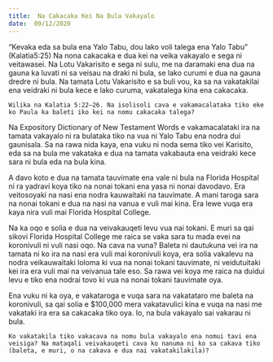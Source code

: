 ```yaml
---
title:  Na Cakacaka Kei Na Bula Vakayalo
date:  09/12/2020
---
```


“Kevaka eda sa bula ena Yalo Tabu, dou lako voli talega ena Yalo Tabu” (Kalatia5:25) Na nona cakacaka e dua kei na veika vakayalo e sega ni veitawasei. Na Lotu Vakarisito e sega ni sulu, me na daramaki ena dua na gauna ka luvati ni sa veisau na draki ni bula, se lako curumi e dua na gauna dredre ni bula. Na tamata Lotu Vakarisito e sa buli vou, ka sa na vakatakilai ena veidraki ni bula kece e lako curuma, vakatalega kina ena cakacaka.

`Wilika na Kalatia 5:22–26. Na isolisoli cava e vakamacalataka tiko eke ko Paula ka baleti iko kei na nomu cakacaka talega?`

Na Expository Dictionary of New Testament Words e vakamacalataki ira na tamata vakayalo ni ra bulataka tiko na vua ni Yalo Tabu ena nodra dui gaunisala. Sa na rawa nida kaya, ena vuku ni noda sema tiko vei Karisito, eda sa na bula me vakataka e dua na tamata vakabauta ena veidraki kece sara ni bula eda na bula kina.

A davo koto e dua na tamata tauvimate ena vale ni bula na Florida Hospital ni ra yadravi koya tiko na nonai tokani ena yasa ni nonai davodavo. Era veitosoyaki na nasi ena nodra kauwaitaki na tauvimate. A mani taroga sara na nonai tokani e dua na nasi na vanua e vuli mai kina. Era lewe vuqa era kaya nira vuli mai Florida Hospital College.

Na ka oqo e solia e dua na veivakauqeti levu vua nai tokani. E muri sa qai sikovi Florida Hospital College me raica se vaka sara tu mada evei na koronivuli ni vuli nasi oqo. Na cava na vuna? Baleta ni dautukuna vei ira na tamata ni ko ira na nasi era vuli mai koronivuli koya, era solia vakalevu na nodra veikauwaitaki loloma ki vua na nonai tokani tauvimate, ni veidutuitaki kei ira era vuli mai na veivanua tale eso. Sa rawa vei koya me raica na duidui levu e tiko ena nodrai tovo ki vua na nonai tokani tauvimate oya.

Ena vuku ni ka oya, e vakataroga e vuqa sara na vakatataro me baleta na koronivuli, sa qai solia e $100,000 mera vakatavulici kina e vuqa na nasi me vakataki ira era sa cakacaka tiko oya. Io, na bula vakayalo sai vakarau ni bula.

`Ko vakatakila tiko vakacava na nomu bula vakayalo ena nomui tavi ena veisiga? Na mataqali veivakauqeti cava ko nanuma ni ko sa cakava tiko (baleta, e muri, o na cakava e dua nai vakatakilakila)?`